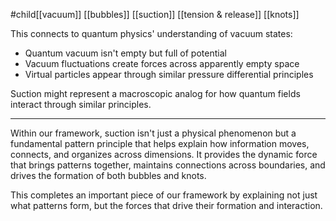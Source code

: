 #child[[vacuum]] [[bubbles]] [[suction]] [[tension & release]] [[knots]] 

This connects to quantum physics' understanding of vacuum states:

- Quantum vacuum isn't empty but full of potential
- Vacuum fluctuations create forces across apparently empty space
- Virtual particles appear through similar pressure differential principles

Suction might represent a macroscopic analog for how quantum fields interact through similar principles.

---

Within our framework, suction isn't just a physical phenomenon but a fundamental pattern principle that helps explain how information moves, connects, and organizes across dimensions. It provides the dynamic force that brings patterns together, maintains connections across boundaries, and drives the formation of both bubbles and knots.

This completes an important piece of our framework by explaining not just what patterns form, but the forces that drive their formation and interaction.

